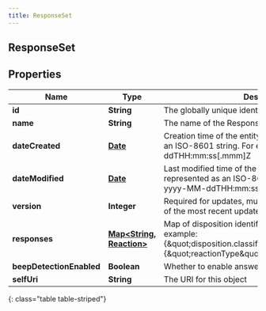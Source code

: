 ```yaml
---
title: ResponseSet
---
```


## ResponseSet

## Properties

| Name                     | Type                                                                | Description                                                                                                                                                                 | Notes      |
| ------------------------ | ------------------------------------------------------------------- | --------------------------------------------------------------------------------------------------------------------------------------------------------------------------- | ---------- |
| **id**                   | <!----><!---->**String**<!---->                                     | The globally unique identifier for the object.                                                                                                                              | [optional] |
| **name**                 | <!----><!---->**String**<!---->                                     | The name of the ResponseSet.                                                                                                                                                |            |
| **dateCreated**          | <!----><!---->[**Date**](Date.md)<!---->                            | Creation time of the entity. Date time is represented as an ISO-8601 string. For example: yyyy-MM-ddTHH:mm:ss[.mmm]Z                                                        | [optional] |
| **dateModified**         | <!----><!---->[**Date**](Date.md)<!---->                            | Last modified time of the entity. Date time is represented as an ISO-8601 string. For example: yyyy-MM-ddTHH:mm:ss[.mmm]Z                                                   | [optional] |
| **version**              | <!----><!---->**Integer**<!---->                                    | Required for updates, must match the version number of the most recent update                                                                                               | [optional] |
| **responses**            | <!----><!---->[**Map&lt;String, Reaction&gt;**](Reaction.md)<!----> | Map of disposition identifiers to reactions. For example: {\&quot;disposition.classification.callable.person\&quot;: {\&quot;reactionType\&quot;: \&quot;transfer\&quot;}}. |            |
| **beepDetectionEnabled** | <!----><!---->**Boolean**<!---->                                    | Whether to enable answering machine beep detection                                                                                                                          | [optional] |
| **selfUri**              | <!----><!---->**String**<!---->                                     | The URI for this object                                                                                                                                                     | [optional] |

{: class="table table-striped"}
